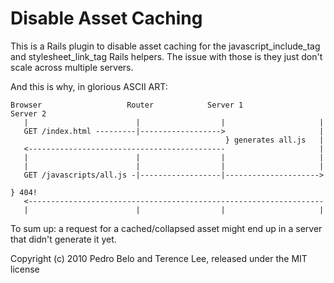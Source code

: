 Disable Asset Caching
=====================

This is a Rails plugin to disable asset caching for the javascript_include_tag
and stylesheet_link_tag Rails helpers. The issue with those is they just don't
scale across multiple servers.

And this is why, in glorious ASCII ART:

    Browser                   Router            Server 1             Server 2
       |                        |                  |                     |
       GET /index.html ---------|------------------>                     |
                                                    } generates all.js   |
       <--------------------------------------------                     |
       |                        |                  |                     |
       |                        |                  |                     |
       GET /javascripts/all.js -|------------------|--------------------->
                                                                          } 404!
       <------------------------------------------------------------------
       |                        |                  |                     |

To sum up: a request for a cached/collapsed asset might end up in a server that
didn't generate it yet.


Copyright (c) 2010 Pedro Belo and Terence Lee, released under the MIT license
